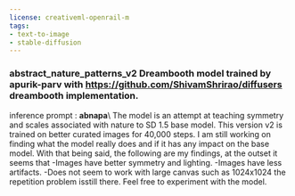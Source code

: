 ```yaml
---
license: creativeml-openrail-m
tags:
- text-to-image
- stable-diffusion
---
```

### abstract_nature_patterns_v2 Dreambooth model trained by apurik-parv with  https://github.com/ShivamShrirao/diffusers dreambooth implementation.
inference prompt : **abnapa**\\
The model is an attempt at teaching symmetry and scales associated with nature to SD 1.5 base model.
This version v2 is trained on better curated images for 40,000 steps. I am still working on finding what the model really does and if it has any impact on the base model.
With that being said, the following are my findings, at the outset it seems that
-Images have better symmetry and lighting.
-Images have less artifacts.
-Does not seem to work with large canvas such as 1024x1024 the repetition problem isstill there.
Feel free to experiment with the model.